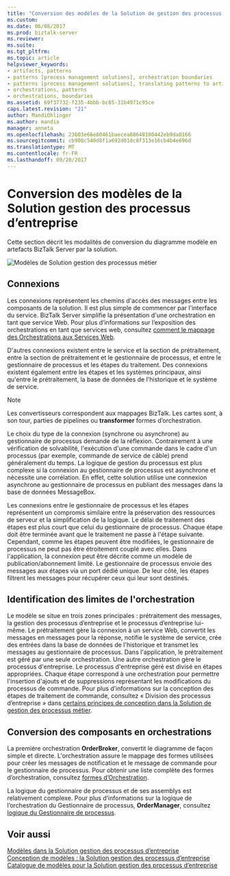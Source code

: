 ```yaml
---
title: "Conversion des modèles de la Solution de gestion des processus métier | Documents Microsoft"
ms.custom: 
ms.date: 06/08/2017
ms.prod: biztalk-server
ms.reviewer: 
ms.suite: 
ms.tgt_pltfrm: 
ms.topic: article
helpviewer_keywords:
- artifacts, patterns
- patterns [process management solutions], orchestration boundaries
- patterns [process management solutions], translating patterns to artifacts
- orchestrations, patterns
- orchestrations, boundaries
ms.assetid: 69f37732-f235-4bbb-bc85-31b4971c95ce
caps.latest.revision: "21"
author: MandiOhlinger
ms.author: mandia
manager: anneta
ms.openlocfilehash: 23603e66e80461baecea88648100442eb9da0166
ms.sourcegitcommit: cb908c540d8f1a692d01dc8f313e16cb4b4e696d
ms.translationtype: MT
ms.contentlocale: fr-FR
ms.lasthandoff: 09/20/2017
---
```

# <a name="translating-the-patterns-of-the-business-process-management-solution"></a>Conversion des modèles de la Solution gestion des processus d’entreprise
Cette section décrit les modalités de conversion du diagramme modèle en artefacts BizTalk Server par la solution.  
  
 ![Modèles de Solution gestion des processus métier](../core/media/bts-cp-business-process-management-patterns.gif "bts_cp_Business_Process_Management_Patterns")  
  
## <a name="connections"></a>Connexions  
 Les connexions représentent les chemins d'accès des messages entre les composants de la solution. Il est plus simple de commencer par l'interface du service. BizTalk Server simplifie la présentation d'une orchestration en tant que service Web. Pour plus d’informations sur l’exposition des orchestrations en tant que services web, consultez [comment le mappage des Orchestrations aux Services Web](../core/how-to-map-orchestrations-to-web-services.md).  
  
 D'autres connexions existent entre le service et la section de prétraitement, entre la section de prétraitement et le gestionnaire de processus, et entre le gestionnaire de processus et les étapes du traitement. Des connexions existent également entre les étapes et les systèmes principaux, ainsi qu'entre le prétraitement, la base de données de l'historique et le système de service.  
  
> [!NOTE]
>  Les convertisseurs correspondent aux mappages BizTalk. Les cartes sont, à son tour, parties de pipelines ou **transformer** formes d’orchestration.  
  
 Le choix du type de la connexion (synchrone ou asynchrone) au gestionnaire de processus demande de la réflexion. Contrairement à une vérification de solvabilité, l'exécution d'une commande dans le cadre d'un processus (par exemple, commande de service de câble) prend généralement du temps. La logique de gestion du processus est plus complexe si la connexion au gestionnaire de processus est asynchrone et nécessite une corrélation. En effet, cette solution utilise une connexion asynchrone au gestionnaire de processus en publiant des messages dans la base de données MessageBox.  
  
 Les connexions entre le gestionnaire de processus et les étapes représentent un compromis similaire entre la préservation des ressources de serveur et la simplification de la logique. Le délai de traitement des étapes est plus court que celui du gestionnaire de processus. Chaque étape doit être terminée avant que le traitement ne passe à l'étape suivante. Cependant, comme les étapes peuvent être modifiées, le gestionnaire de processus ne peut pas être étroitement couplé avec elles. Dans l'application, la connexion peut être décrite comme un modèle de publication/abonnement limité. Le gestionnaire de processus envoie des messages aux étapes via un port dédié unique. De leur côté, les étapes filtrent les messages pour récupérer ceux qui leur sont destinés.  
  
## <a name="determining-orchestration-boundaries"></a>Identification des limites de l'orchestration  
 Le modèle se situe en trois zones principales : prétraitement des messages, la gestion des processus d’entreprise et le processus d’entreprise lui-même. Le prétraitement gère la connexion à un service Web, convertit les messages en messages pour la réponse, notifie le système de service, crée des entrées dans la base de données de l'historique et transmet les messages au gestionnaire de processus. Dans l'application, le prétraitement est géré par une seule orchestration. Une autre orchestration gère le processus d'entreprise. Le processus d'entreprise géré est divisé en étapes appropriées. Chaque étape correspond à une orchestration pour permettre l'insertion d'ajouts et de suppressions représentant les modifications du processus de commande. Pour plus d’informations sur la conception des étapes de traitement de commande, consultez « Division des processus d’entreprise » dans [certains principes de conception dans la Solution de gestion des processus métier](../core/some-design-principles-in-the-business-process-management-solution.md).  
  
## <a name="translating-the-components-into-orchestrations"></a>Conversion des composants en orchestrations  
 La première orchestration **OrderBroker**, convertit le diagramme de façon simple et directe. L'orchestration assure le mappage des formes utilisées pour créer les messages de notification et le message de commande pour le gestionnaire de processus. Pour obtenir une liste complète des formes d’orchestration, consultez [formes d’Orchestration](../core/orchestration-shapes.md).  
  
 La logique du gestionnaire de processus et de ses assemblys est relativement complexe. Pour plus d’informations sur la logique de l’orchestration du Gestionnaire de processus, **OrderManager**, consultez [logique du Gestionnaire de processus](../core/process-manager-logic.md).  
  
## <a name="see-also"></a>Voir aussi  
 [Modèles dans la Solution gestion des processus d’entreprise](../core/patterns-in-the-business-process-management-solution.md)   
 [Conception de modèles : la Solution gestion des processus d’entreprise](../core/designing-with-patterns-the-business-process-management-solution.md)   
 [Catalogue de modèles pour la Solution gestion des processus d’entreprise](../core/pattern-catalog-for-the-business-process-management-solution.md)